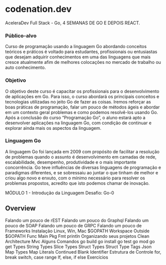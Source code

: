 # codenation.dev

AceleraDev Full Stack - Go, 4 SEMANAS DE GO E DEPOIS REACT.

### Público-alvo
Curso de programação usando a linguagem Go abordando conceitos teóricos e práticos é voltado para estudantes, profissionais ou entusiastas que desejam adquirir conhecimentos em uma das linguagens que mais cresce atualmente afim de melhores colocações no mercado de trabalho ou auto conhecimento.

### Objetivo
O objetivo deste curso é capacitar os profissionais para o desenvolvimento de aplicações em Go. Para isso, o curso abordará os principais conceitos e tecnologias utilizadas no jeito Go de fazer as coisas. Iremos reforçar as boas práticas de programação, falar um pouco de métodos ágeis e abordar em um contexto geral problemas e como podemos resolvê-los usando Go.
Após a conclusão do curso “Programação Go”, o aluno estará apto a desenvolver aplicações na linguagem Go, com condição de continuar e explorar ainda mais os aspectos da linguagem.

### Linguagem Go
A linguagem Go foi lançada em 2009 com propósito de facilitar a resolução de problemas quando o assunto é desenvolvimento em camadas de rede, escalabilidade, desempenho, produtividade e o mais importante concorrência. Go teve influências de diversas linguagens de programação e paradigmas diferentes, e se sobressaiu ao juntar o que tinham de melhor e criou algo novo e enxuto, com o mínimo necessário para resolver os problemas propostos, acredito que isto podemos chamar de inovação. 

MÓDULO 1 - Introdução da Linguagem
Desafio: Go-0

## Overview
Falando um pouco de rEST
Falando um pouco do Graphql
Falando um pouco de SOAP
Falando um pouco de GRPC
Falando um pouco de Frameworks
Instalação
Linux, Win, Mac
$GOPATH
Workspace
Outside $GOPATH
Func Main
Pkg Fmt
println
Organizando seus projetos
Clean Architecture
Mvc
Alguns Comandos
go build
go install
go test
go mod
go get
Types
String Types
Slice Types
Struct Types
Struct Type Tags Json
Map Types
Map Literals Continued
Blank Identifier
Estrutura de Controle
for, break
switch, case
range
If, else, if else
Exercícios
